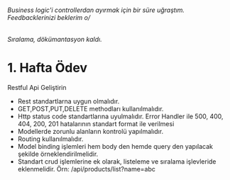 ###### Business logic'i controllerdan ayırmak için bir süre uğraştım. Feedbacklerinizi beklerim o/
###### Sıralama, dökümantasyon kaldı.

# 1. Hafta Ödev
Restful Api Geliştirin

- Rest standartlarna uygun olmalıdır.
- GET,POST,PUT,DELETE methodları kullanılmalıdır.
- Http status code standartlarına uyulmalıdır. Error Handler ile 500, 400, 404, 200,
201 hatalarının standart format ile verilmesi
- Modellerde zorunlu alanların kontrolü yapılmalıdır.
- Routing kullanılmalıdır.
- Model binding işlemleri hem body den hemde query den yapılacak şekilde örneklendirilmelidir.
- Standart crud işlemlerine ek olarak, listeleme ve sıralama işlevleride eklenmelidir.
Örn: /api/products/list?name=abc
